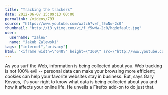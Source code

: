 ```yaml
---
title: "Tracking the trackers"
date: 2012-06-07 15:09:13 00:00
permalink: /videos/793
source: "https://www.youtube.com/watch?v=f_f5wNw-2c0"
thumbnail: "http://i3.ytimg.com/vi/f_f5wNw-2c0/hqdefault.jpg"
user:
  username: "zalew"
  name: "Jakub Zalewski"
tags: ["internet","privacy"]
html: "<iframe width=\"640\" height=\"360\" src=\"http://www.youtube.com/embed/f_f5wNw-2c0?wmode=transparent&fs=1&feature=oembed\" frameborder=\"0\" allowfullscreen></iframe>"
---
```


As you surf the Web, information is being collected about you. Web tracking is not 100% evil -- personal data can make your browsing more efficient; cookies can help your favorite websites stay in business. But, says Gary Kovacs, it's your right to know what data is being collected about you and how it affects your online life. He unveils a Firefox add-on to do just that.